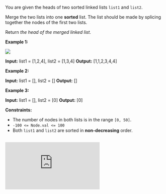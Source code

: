You are given the heads of two sorted linked lists `list1` and `list2`.

Merge the two lists into one **sorted** list. The list should be made by splicing together the nodes of the first two lists.

Return _the head of the merged linked list_.

**Example 1:**

![](https://assets.leetcode.com/uploads/2020/10/03/merge_ex1.jpg)

**Input:** list1 = \[1,2,4\], list2 = \[1,3,4\]
**Output:** \[1,1,2,3,4,4\]

**Example 2:**

**Input:** list1 = \[\], list2 = \[\]
**Output:** \[\]

**Example 3:**

**Input:** list1 = \[\], list2 = \[0\]
**Output:** \[0\]

**Constraints:**

*   The number of nodes in both lists is in the range `[0, 50]`.
*   `-100 <= Node.val <= 100`
*   Both `list1` and `list2` are sorted in **non-decreasing** order.

## ![Solution](https://pythontutor.com/visualize.html#code=%23%20Definition%20for%20singly-linked%20list.%0Aclass%20ListNode%3A%0A%20%20%20%20def%20__init__%28self,%20val%3D0,%20next%3DNone%29%3A%0A%20%20%20%20%20%20%20%20self.val%20%3D%20val%0A%20%20%20%20%20%20%20%20self.next%20%3D%20next%0A%0A%0Aclass%20Solution%3A%0A%20%20%20%20def%20mergeTwoLists%28self,%20list1,%20list2%29%3A%0A%20%20%20%20%20%20%20%20head%20%3D%20ListNode%28%29%0A%20%20%20%20%20%20%20%20dummy%20%3D%20head%0A%20%20%20%20%20%20%20%20while%20list1%20and%20list2%3A%0A%20%20%20%20%20%20%20%20%20%20%20%20if%20list1.val%20%3E%3D%20list2.val%3A%0A%20%20%20%20%20%20%20%20%20%20%20%20%20%20%20%20dummy.next%20%3D%20list2%0A%20%20%20%20%20%20%20%20%20%20%20%20%20%20%20%20list2%20%3D%20list2.next%0A%20%20%20%20%20%20%20%20%20%20%20%20else%3A%0A%20%20%20%20%20%20%20%20%20%20%20%20%20%20%20%20dummy.next%20%3D%20list1%0A%20%20%20%20%20%20%20%20%20%20%20%20%20%20%20%20list1%20%3D%20list1.next%0A%20%20%20%20%20%20%20%20%20%20%20%20dummy%20%3D%20dummy.next%0A%20%20%20%20%20%20%20%20%0A%20%20%20%20%20%20%20%20if%20list1%3A%0A%20%20%20%20%20%20%20%20%20%20%20%20dummy.next%20%3D%20list1%0A%20%20%20%20%20%20%20%20else%3A%0A%20%20%20%20%20%20%20%20%20%20%20%20dummy.next%20%3D%20list2%0A%20%20%20%20%20%20%20%20%20%20%20%20%20%20%20%0A%20%20%20%20%20%20%20%20return%20head.next%0A%0A%0A%23%20uncomment%20following%20code%20for%20testing%0A%0Adef%20prepare_input%28l%29%3A%0A%20%20%20%20head%20%3D%20ListNode%28l%5B0%5D%29%0A%20%20%20%20first%20%3D%20head%0A%20%20%20%20for%20i%20in%20l%5B1%3A%5D%3A%0A%20%20%20%20%20%20%20%20node%20%3D%20ListNode%28i%29%0A%20%20%20%20%20%20%20%20first.next%20%3D%20node%0A%20%20%20%20%20%20%20%20first%20%3D%20node%0A%20%20%20%20return%20head%0A%20%20%20%20%0Al1%20%3D%20prepare_input%28%5B1,2,3%5D%29%0Al2%20%3D%20prepare_input%28%5B1,3,4%5D%29%0Aoutput%20%3D%20Solution%28%29.mergeTwoLists%28l1,%20l2%29%0A%0Awhile%20output%3A%0A%20%20%20%20print%28output.val,%20'-------'%29%0A%20%20%20%20output%20%3D%20output.next&cumulative=false&heapPrimitives=nevernest&mode=edit&origin=opt-frontend.js&py=3&rawInputLstJSON=%5B%5D&textReferences=false)